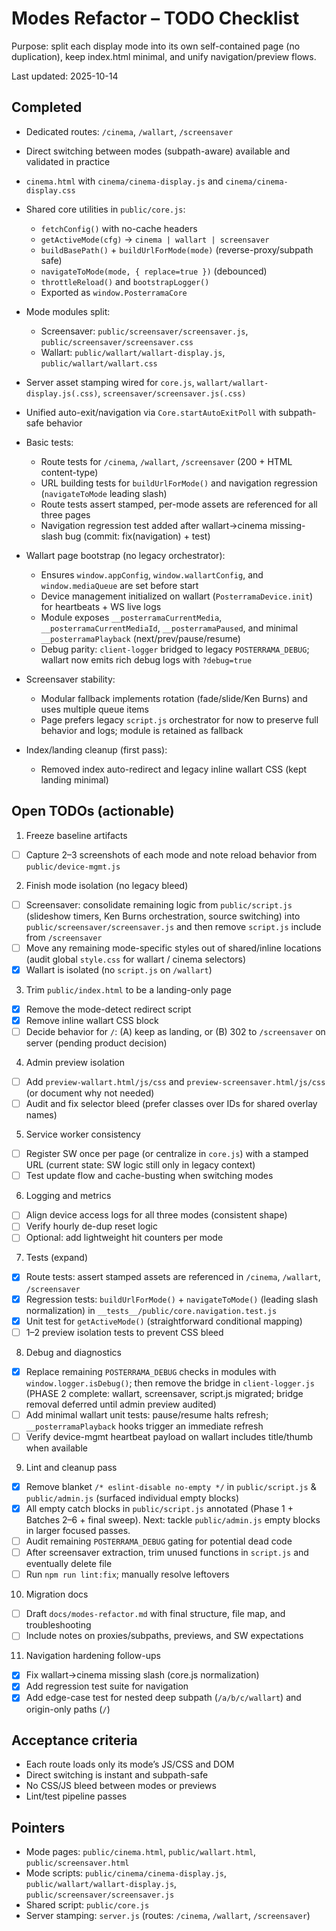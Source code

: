 # Modes Refactor – TODO Checklist

Purpose: split each display mode into its own self-contained page (no duplication), keep index.html minimal, and unify navigation/preview flows.

Last updated: 2025-10-14

## Completed

- Dedicated routes: `/cinema`, `/wallart`, `/screensaver`
- Direct switching between modes (subpath-aware) available and validated in practice
- `cinema.html` with `cinema/cinema-display.js` and `cinema/cinema-display.css`
- Shared core utilities in `public/core.js`:
    - `fetchConfig()` with no-cache headers
    - `getActiveMode(cfg)` → `cinema | wallart | screensaver`
    - `buildBasePath()` + `buildUrlForMode(mode)` (reverse-proxy/subpath safe)
    - `navigateToMode(mode, { replace=true })` (debounced)
    - `throttleReload()` and `bootstrapLogger()`
    - Exported as `window.PosterramaCore`
- Mode modules split:
    - Screensaver: `public/screensaver/screensaver.js`, `public/screensaver/screensaver.css`
    - Wallart: `public/wallart/wallart-display.js`, `public/wallart/wallart.css`
- Server asset stamping wired for `core.js`, `wallart/wallart-display.js(.css)`, `screensaver/screensaver.js(.css)`
- Unified auto-exit/navigation via `Core.startAutoExitPoll` with subpath-safe behavior
- Basic tests:
    - Route tests for `/cinema`, `/wallart`, `/screensaver` (200 + HTML content-type)
    - URL building tests for `buildUrlForMode()` and navigation regression (`navigateToMode` leading slash)
    - Route tests assert stamped, per-mode assets are referenced for all three pages
    - Navigation regression test added after wallart→cinema missing-slash bug (commit: fix(navigation) + test)

- Wallart page bootstrap (no legacy orchestrator):
    - Ensures `window.appConfig`, `window.wallartConfig`, and `window.mediaQueue` are set before start
    - Device management initialized on wallart (`PosterramaDevice.init`) for heartbeats + WS live logs
    - Module exposes `__posterramaCurrentMedia`, `__posterramaCurrentMediaId`, `__posterramaPaused`, and minimal `__posterramaPlayback` (next/prev/pause/resume)
    - Debug parity: `client-logger` bridged to legacy `POSTERRAMA_DEBUG`; wallart now emits rich debug logs with `?debug=true`

- Screensaver stability:
    - Modular fallback implements rotation (fade/slide/Ken Burns) and uses multiple queue items
    - Page prefers legacy `script.js` orchestrator for now to preserve full behavior and logs; module is retained as fallback

- Index/landing cleanup (first pass):
    - Removed index auto-redirect and legacy inline wallart CSS (kept landing minimal)

## Open TODOs (actionable)

1. Freeze baseline artifacts

- [ ] Capture 2–3 screenshots of each mode and note reload behavior from `public/device-mgmt.js`

2. Finish mode isolation (no legacy bleed)

- [ ] Screensaver: consolidate remaining logic from `public/script.js` (slideshow timers, Ken Burns orchestration, source switching) into `public/screensaver/screensaver.js` and then remove `script.js` include from `/screensaver`
- [ ] Move any remaining mode-specific styles out of shared/inline locations (audit global `style.css` for wallart / cinema selectors)
- [x] Wallart is isolated (no `script.js` on `/wallart`)

3. Trim `public/index.html` to be a landing-only page

- [x] Remove the mode-detect redirect script
- [x] Remove inline wallart CSS block
- [ ] Decide behavior for `/`: (A) keep as landing, or (B) 302 to `/screensaver` on server (pending product decision)

4. Admin preview isolation

- [ ] Add `preview-wallart.html/js/css` and `preview-screensaver.html/js/css` (or document why not needed)
- [ ] Audit and fix selector bleed (prefer classes over IDs for shared overlay names)

5. Service worker consistency

- [ ] Register SW once per page (or centralize in `core.js`) with a stamped URL (current state: SW logic still only in legacy context)
- [ ] Test update flow and cache-busting when switching modes

6. Logging and metrics

- [ ] Align device access logs for all three modes (consistent shape)
- [ ] Verify hourly de-dup reset logic
- [ ] Optional: add lightweight hit counters per mode

7. Tests (expand)

- [x] Route tests: assert stamped assets are referenced in `/cinema`, `/wallart`, `/screensaver`
- [x] Regression tests: `buildUrlForMode()` + `navigateToMode()` (leading slash normalization) in `__tests__/public/core.navigation.test.js`
- [x] Unit test for `getActiveMode()` (straightforward conditional mapping)
- [ ] 1–2 preview isolation tests to prevent CSS bleed

8. Debug and diagnostics

- [x] Replace remaining `POSTERRAMA_DEBUG` checks in modules with `window.logger.isDebug()`; then remove the bridge in `client-logger.js` (PHASE 2 complete: wallart, screensaver, script.js migrated; bridge removal deferred until admin preview audited)
- [ ] Add minimal wallart unit tests: pause/resume halts refresh; `__posterramaPlayback` hooks trigger an immediate refresh
- [ ] Verify device-mgmt heartbeat payload on wallart includes title/thumb when available

9. Lint and cleanup pass

- [x] Remove blanket `/* eslint-disable no-empty */` in `public/script.js` & `public/admin.js` (surfaced individual empty blocks)
- [x] All empty catch blocks in `public/script.js` annotated (Phase 1 + Batches 2–6 + final sweep). Next: tackle `public/admin.js` empty blocks in larger focused passes.
- [ ] Audit remaining `POSTERRAMA_DEBUG` gating for potential dead code
- [ ] After screensaver extraction, trim unused functions in `script.js` and eventually delete file
- [ ] Run `npm run lint:fix`; manually resolve leftovers

10. Migration docs

- [ ] Draft `docs/modes-refactor.md` with final structure, file map, and troubleshooting
- [ ] Include notes on proxies/subpaths, previews, and SW expectations

11. Navigation hardening follow-ups

- [x] Fix wallart→cinema missing slash (core.js normalization)
- [x] Add regression test suite for navigation
- [x] Add edge-case test for nested deep subpath (`/a/b/c/wallart`) and origin-only paths (`/`)

## Acceptance criteria

- Each route loads only its mode’s JS/CSS and DOM
- Direct switching is instant and subpath-safe
- No CSS/JS bleed between modes or previews
- Lint/test pipeline passes

## Pointers

- Mode pages: `public/cinema.html`, `public/wallart.html`, `public/screensaver.html`
- Mode scripts: `public/cinema/cinema-display.js`, `public/wallart/wallart-display.js`, `public/screensaver/screensaver.js`
- Shared script: `public/core.js`
- Server stamping: `server.js` (routes: `/cinema`, `/wallart`, `/screensaver`)
